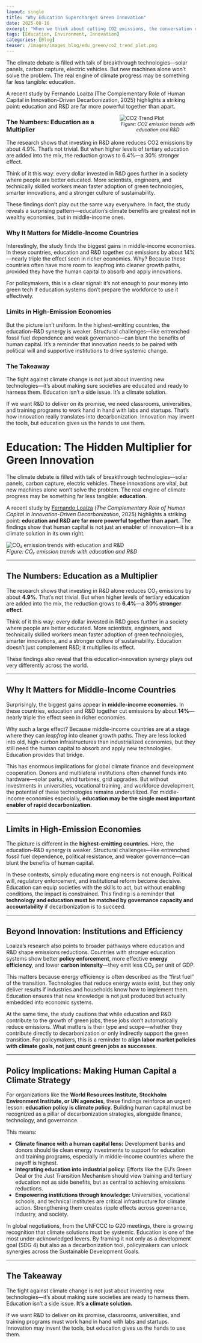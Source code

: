 ```yaml
---
layout: single
title: "Why Education Supercharges Green Innovation"
date: 2025-08-16
excerpt: "When we think about cutting CO2 emissions, the conversation often focuses on technology. But what if the real multiplier for climate progress is not just technology itself, but the people who develop, deploy, and improve it?"
tags: [Education, Environment, Innovation]
categories: [Blog]
teaser: /images/images_blog/edu_green/co2_trend_plot.png
---
```



The climate debate is filled with talk of breakthrough technologies—solar panels, carbon capture, electric vehicles. But new machines alone won’t solve the problem. The real engine of climate progress may be something far less tangible: education.

A recent study by Fernando Loaiza (The Complementary Role of Human Capital in Innovation-Driven Decarbonization, 2025) highlights a striking point: education and R&D are far more powerful together than apart.

<figure style="float: right; margin: 0 0 1em 1em; width: 40%;">
  <img src="{{ '/images/images_blog/edu_green/co2_trend_plot.png' | relative_url }}" 
       alt="CO2 Trend Plot" style="max-width:100%; height:auto;">
  <figcaption style="font-size: 0.9em; text-align: center;">
    <em>Figure: CO2 emission trends with education and R&D</em>
  </figcaption>
</figure>

### The Numbers: Education as a Multiplier

The research shows that investing in R&D alone reduces CO2 emissions by about 4.9%. That’s not trivial. But when higher levels of tertiary education are added into the mix, the reduction grows to 6.4%—a 30% stronger effect.

Think of it this way: every dollar invested in R&D goes further in a society where people are better educated. More scientists, engineers, and technically skilled workers mean faster adoption of green technologies, smarter innovations, and a stronger culture of sustainability.

These findings don’t play out the same way everywhere. In fact, the study reveals a surprising pattern—education’s climate benefits are greatest not in wealthy economies, but in middle-income ones.

### Why It Matters for Middle-Income Countries

Interestingly, the study finds the biggest gains in middle-income economies. In these countries, education and R&D together cut emissions by about 14%—nearly triple the effect seen in richer economies. Why? Because these countries often have more room to leapfrog into cleaner growth paths, provided they have the human capital to absorb and apply innovations.

For policymakers, this is a clear signal: it’s not enough to pour money into green tech if education systems don’t prepare the workforce to use it effectively.

### Limits in High-Emission Economies

But the picture isn’t uniform. In the highest-emitting countries, the education–R&D synergy is weaker. Structural challenges—like entrenched fossil fuel dependence and weak governance—can blunt the benefits of human capital. It’s a reminder that innovation needs to be paired with political will and supportive institutions to drive systemic change.

### The Takeaway

The fight against climate change is not just about inventing new technologies—it’s about making sure societies are educated and ready to harness them. Education isn’t a side issue. It’s a climate solution.

If we want R&D to deliver on its promise, we need classrooms, universities, and training programs to work hand in hand with labs and startups. That’s how innovation really translates into decarbonization. Innovation may invent the tools, but education gives us the hands to use them.




# Education: The Hidden Multiplier for Green Innovation

The climate debate is filled with talk of breakthrough technologies—solar panels, carbon capture, electric vehicles. These innovations are vital, but new machines alone won’t solve the problem. The real engine of climate progress may be something far less tangible: **education**.

A recent study by [Fernando Loaiza](https://fernandoloaizae.github.io/files/Education_CO2.pdf) (*The Complementary Role of Human Capital in Innovation-Driven Decarbonization*, 2025) highlights a striking point: **education and R&D are far more powerful together than apart.** The findings show that human capital is not just an enabler of innovation—it is a climate solution in its own right.

![CO₂ emission trends with education and R&D](/images/images_blog/edu_green/co2_trend_plot.png)  
*Figure: CO₂ emission trends with education and R&D*

---

## The Numbers: Education as a Multiplier

The research shows that investing in R&D alone reduces CO₂ emissions by about **4.9%**. That’s not trivial. But when higher levels of tertiary education are added into the mix, the reduction grows to **6.4%**—a **30% stronger effect**.

Think of it this way: every dollar invested in R&D goes further in a society where people are better educated. More scientists, engineers, and technically skilled workers mean faster adoption of green technologies, smarter innovations, and a stronger culture of sustainability. Education doesn’t just complement R&D; it multiplies its effect.

These findings also reveal that this education-innovation synergy plays out very differently across the world.

---

## Why It Matters for Middle-Income Countries

Surprisingly, the biggest gains appear in **middle-income economies.** In these countries, education and R&D together cut emissions by about **14%**—nearly triple the effect seen in richer economies.

Why such a large effect? Because middle-income countries are at a stage where they can *leapfrog* into cleaner growth paths. They are less locked into old, high-carbon infrastructures than industrialized economies, but they still need the human capital to absorb and apply new technologies. Education provides that bridge.

This has enormous implications for global climate finance and development cooperation. Donors and multilateral institutions often channel funds into hardware—solar parks, wind turbines, grid upgrades. But without investments in universities, vocational training, and workforce development, the potential of these technologies remains underutilized. For middle-income economies especially, **education may be the single most important enabler of rapid decarbonization.**

---

## Limits in High-Emission Economies

The picture is different in the **highest-emitting countries.** Here, the education–R&D synergy is weaker. Structural challenges—like entrenched fossil fuel dependence, political resistance, and weaker governance—can blunt the benefits of human capital.

In these contexts, simply educating more engineers is not enough. Political will, regulatory enforcement, and institutional reform become decisive. Education can equip societies with the skills to act, but without enabling conditions, the impact is constrained. This finding is a reminder that **technology and education must be matched by governance capacity and accountability** if decarbonization is to succeed.

---

## Beyond Innovation: Institutions and Efficiency

Loaiza’s research also points to broader pathways where education and R&D shape emissions reductions. Countries with stronger education systems show better **policy enforcement**, more effective **energy efficiency**, and lower **carbon intensity**—they emit less CO₂ per unit of GDP.

This matters because energy efficiency is often described as the “first fuel” of the transition. Technologies that reduce energy waste exist, but they only deliver results if industries and households know how to implement them. Education ensures that new knowledge is not just produced but actually embedded into economic systems.

At the same time, the study cautions that while education and R&D contribute to the growth of green jobs, these jobs don’t automatically reduce emissions. What matters is their type and scope—whether they contribute directly to decarbonization or only indirectly support the green transition. For policymakers, this is a reminder to **align labor market policies with climate goals, not just count green jobs as successes.**

---

## Policy Implications: Making Human Capital a Climate Strategy

For organizations like the **World Resources Institute, Stockholm Environment Institute, or UN agencies**, these findings reinforce an urgent lesson: **education policy is climate policy.** Building human capital must be recognized as a pillar of decarbonization strategies, alongside finance, technology, and governance.

This means:

- **Climate finance with a human capital lens:** Development banks and donors should tie clean energy investments to support for education and training programs, especially in middle-income countries where the payoff is highest.  
- **Integrating education into industrial policy:** Efforts like the EU’s Green Deal or the Just Transition Mechanism should view training and tertiary education not as side benefits, but as central to achieving emissions reductions.  
- **Empowering institutions through knowledge:** Universities, vocational schools, and technical institutes are critical infrastructure for climate action. Strengthening them creates ripple effects across governance, industry, and society.  

In global negotiations, from the UNFCCC to G20 meetings, there is growing recognition that climate solutions must be systemic. Education is one of the most under-acknowledged levers. By framing it not only as a development goal (SDG 4) but also as a decarbonization tool, policymakers can unlock synergies across the Sustainable Development Goals.

---

## The Takeaway

The fight against climate change is not just about inventing new technologies—it’s about making sure societies are ready to harness them. Education isn’t a side issue. **It’s a climate solution.**

If we want R&D to deliver on its promise, classrooms, universities, and training programs must work hand in hand with labs and startups. Innovation may invent the tools, but education gives us the hands to use them.
